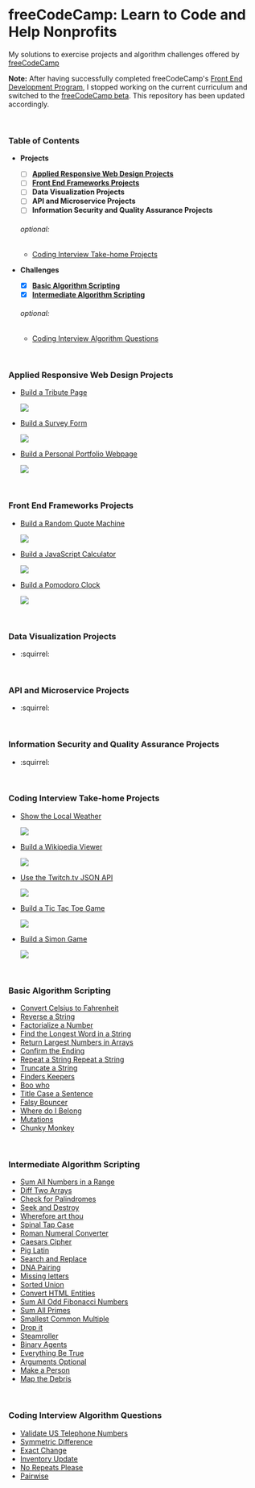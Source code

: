 # freeCodeCamp: Learn to Code and Help Nonprofits

My solutions to exercise projects and algorithm challenges offered by [freeCodeCamp](https://www.freecodecamp.org)

**Note:** After having successfully completed freeCodeCamp's [Front End Development Program](https://www.freecodecamp.org/bomholtm/front-end-certification), I stopped working on the current curriculum and switched to the [freeCodeCamp beta](https://beta.freecodecamp.org). This repository has been updated accordingly.

&nbsp;

### Table of Contents

* **Projects**

  - [ ] **[Applied Responsive Web Design Projects](https://github.com/bomholtm/fcc#applied-responsive-web-design-projects)**
  - [ ] **[Front End Frameworks Projects](https://github.com/bomholtm/fcc#front-end-frameworks-projects)**
  - [ ] **Data Visualization Projects**
  - [ ] **API and Microservice Projects**
  - [ ] **Information Security and Quality Assurance Projects**

  ###### optional:

  - [Coding Interview Take-home Projects](https://github.com/bomholtm/fcc#coding-interview-take-home-projects)

* **Challenges**

  - [x] **[Basic Algorithm Scripting](https://github.com/bomholtm/fcc#basic-algorithm-scripting)**
  - [x] **[Intermediate Algorithm Scripting](https://github.com/bomholtm/fcc#intermediate-algorithm-scripting)**

  ###### optional:

  - [Coding Interview Algorithm Questions](https://github.com/bomholtm/fcc#coding-interview-algorithm-questions)

&nbsp;

### Applied Responsive Web Design Projects

* [Build a Tribute Page](https://bomholtm.github.io/fcc/applied_responsive_web_design_projects/tribute_page)

  [![](_assets/README/tribute_page.png)](https://bomholtm.github.io/fcc/applied_responsive_web_design_projects/tribute_page)

* [Build a Survey Form](https://bomholtm.github.io/fcc/applied_responsive_web_design_projects/survey_form)

  [![](_assets/README/survey_form.png)](https://bomholtm.github.io/fcc/applied_responsive_web_design_projects/survey_form)

* [Build a Personal Portfolio Webpage](https://bomholtm.github.io/fcc/applied_responsive_web_design_projects/personal_portfolio)

  [![](_assets/README/personal_portfolio.png)](https://bomholtm.github.io/fcc/applied_responsive_web_design_projects/personal_portfolio)

&nbsp;

### Front End Frameworks Projects

* [Build a Random Quote Machine](https://bomholtm.github.io/fcc/front_end_frameworks_projects/random_quote_machine)

  [![](_assets/README/random_quote_machine.png)](https://bomholtm.github.io/fcc/front_end_frameworks_projects/random_quote_machine)

* [Build a JavaScript Calculator](https://bomholtm.github.io/fcc/front_end_frameworks_projects/js_calculator)

  [![](_assets/README/js_calculator.png)](https://bomholtm.github.io/fcc/front_end_frameworks_projects/js_calculator)

* [Build a Pomodoro Clock](https://bomholtm.github.io/fcc/front_end_frameworks_projects/pomodoro_clock)

  [![](_assets/README/pomodoro_clock.png)](https://bomholtm.github.io/fcc/front_end_frameworks_projects/pomodoro_clock)

&nbsp;

### Data Visualization Projects

* :squirrel:

&nbsp;

### API and Microservice Projects

* :squirrel:

&nbsp;

### Information Security and Quality Assurance Projects

* :squirrel:

&nbsp;

### Coding Interview Take-home Projects

* [Show the Local Weather](https://bomholtm.github.io/fcc/coding_interview_takehome_projects/local_weather)

  [![](_assets/README/local_weather.png)](https://bomholtm.github.io/fcc/coding_interview_takehome_projects/local_weather)

* [Build a Wikipedia Viewer](https://bomholtm.github.io/fcc/coding_interview_takehome_projects/wikipedia_viewer)

  [![](_assets/README/wikipedia_viewer.png)](https://bomholtm.github.io/fcc/coding_interview_takehome_projects/wikipedia_viewer)

* [Use the Twitch.tv JSON API](https://bomholtm.github.io/fcc/coding_interview_takehome_projects/twitch_status)

  [![](_assets/README/twitch_status.png)](https://bomholtm.github.io/fcc/coding_interview_takehome_projects/twitch_status)

* [Build a Tic Tac Toe Game](https://bomholtm.github.io/fcc/coding_interview_takehome_projects/tic_tac_toe)

  [![](_assets/README/tic_tac_toe.png)](https://bomholtm.github.io/fcc/coding_interview_takehome_projects/tic_tac_toe)

* [Build a Simon Game](https://bomholtm.github.io/fcc/coding_interview_takehome_projects/simon_game)

  [![](_assets/README/simon_game.png)](https://bomholtm.github.io/fcc/coding_interview_takehome_projects/simon_game)

&nbsp;

### Basic Algorithm Scripting

* [Convert Celsius to Fahrenheit](https://github.com/bomholtm/fcc/tree/master/basic_algorithm_scripting/01_convert_celsius_to_fahrenheit.js)
* [Reverse a String](https://github.com/bomholtm/fcc/tree/master/basic_algorithm_scripting/02_reverse_a_string.js)
* [Factorialize a Number](https://github.com/bomholtm/fcc/tree/master/basic_algorithm_scripting/03_factorialize_a_number.js)
* [Find the Longest Word in a String](https://github.com/bomholtm/fcc/tree/master/basic_algorithm_scripting/04_find_the_longest_word_in_a_string.js)
* [Return Largest Numbers in Arrays](https://github.com/bomholtm/fcc/tree/master/basic_algorithm_scripting/05_return_largest_numbers_in_arrays.js)
* [Confirm the Ending](https://github.com/bomholtm/fcc/tree/master/basic_algorithm_scripting/06_confirm_the_ending.js)
* [Repeat a String Repeat a String](https://github.com/bomholtm/fcc/tree/master/basic_algorithm_scripting/07_repeat_a_string_repeat_a_string.js)
* [Truncate a String](https://github.com/bomholtm/fcc/tree/master/basic_algorithm_scripting/08_truncate_a_string.js)
* [Finders Keepers](https://github.com/bomholtm/fcc/tree/master/basic_algorithm_scripting/09_finders_keepers.js)
* [Boo who](https://github.com/bomholtm/fcc/tree/master/basic_algorithm_scripting/10_boo_who.js)
* [Title Case a Sentence](https://github.com/bomholtm/fcc/tree/master/basic_algorithm_scripting/11_title_case_a_sentence.js)
* [Falsy Bouncer](https://github.com/bomholtm/fcc/tree/master/basic_algorithm_scripting/12_falsy_bouncer.js)
* [Where do I Belong](https://github.com/bomholtm/fcc/tree/master/basic_algorithm_scripting/13_where_do_i_belong.js)
* [Mutations](https://github.com/bomholtm/fcc/tree/master/basic_algorithm_scripting/14_mutations.js)
* [Chunky Monkey](https://github.com/bomholtm/fcc/tree/master/basic_algorithm_scripting/15_chunky_monkey.js)

&nbsp;

### Intermediate Algorithm Scripting

* [Sum All Numbers in a Range](https://github.com/bomholtm/fcc/tree/master/intermediate_algorithm_scripting/01_sum_all_numbers_in_a_range.js)
* [Diff Two Arrays](https://github.com/bomholtm/fcc/tree/master/intermediate_algorithm_scripting/02_diff_two_arrays.js)
* [Check for Palindromes](https://github.com/bomholtm/fcc/tree/master/intermediate_algorithm_scripting/03_check_for_palindromes.js)
* [Seek and Destroy](https://github.com/bomholtm/fcc/tree/master/intermediate_algorithm_scripting/04_seek_and_destroy.js)
* [Wherefore art thou](https://github.com/bomholtm/fcc/tree/master/intermediate_algorithm_scripting/05_wherefore_art_thou.js)
* [Spinal Tap Case](https://github.com/bomholtm/fcc/tree/master/intermediate_algorithm_scripting/06_spinal_tap_case.js)
* [Roman Numeral Converter](https://github.com/bomholtm/fcc/tree/master/intermediate_algorithm_scripting/07_roman_numeral_converter.js)
* [Caesars Cipher](https://github.com/bomholtm/fcc/tree/master/intermediate_algorithm_scripting/08_caesars_cipher.js)
* [Pig Latin](https://github.com/bomholtm/fcc/tree/master/intermediate_algorithm_scripting/09_pig_latin.js)
* [Search and Replace](https://github.com/bomholtm/fcc/tree/master/intermediate_algorithm_scripting/10_search_and_replace.js)
* [DNA Pairing](https://github.com/bomholtm/fcc/tree/master/intermediate_algorithm_scripting/11_dna_pairing.js)
* [Missing letters](https://github.com/bomholtm/fcc/tree/master/intermediate_algorithm_scripting/12_missing_letters.js)
* [Sorted Union](https://github.com/bomholtm/fcc/tree/master/intermediate_algorithm_scripting/13_sorted_union.js)
* [Convert HTML Entities](https://github.com/bomholtm/fcc/tree/master/intermediate_algorithm_scripting/14_convert_html_entities.js)
* [Sum All Odd Fibonacci Numbers](https://github.com/bomholtm/fcc/tree/master/intermediate_algorithm_scripting/15_sum_all_odd_fibonacci_numbers.js)
* [Sum All Primes](https://github.com/bomholtm/fcc/tree/master/intermediate_algorithm_scripting/16_sum_all_primes.js)
* [Smallest Common Multiple](https://github.com/bomholtm/fcc/tree/master/intermediate_algorithm_scripting/17_smallest_common_multiple.js)
* [Drop it](https://github.com/bomholtm/fcc/tree/master/intermediate_algorithm_scripting/18_drop_it.js)
* [Steamroller](https://github.com/bomholtm/fcc/tree/master/intermediate_algorithm_scripting/19_steamroller.js)
* [Binary Agents](https://github.com/bomholtm/fcc/tree/master/intermediate_algorithm_scripting/20_binary_agents.js)
* [Everything Be True](https://github.com/bomholtm/fcc/tree/master/intermediate_algorithm_scripting/21_everything_be_true.js)
* [Arguments Optional](https://github.com/bomholtm/fcc/tree/master/intermediate_algorithm_scripting/22_arguments_optional.js)
* [Make a Person](https://github.com/bomholtm/fcc/tree/master/intermediate_algorithm_scripting/23_make_a_person.js)
* [Map the Debris](https://github.com/bomholtm/fcc/tree/master/intermediate_algorithm_scripting/24_map_the_debris.js)

&nbsp;

### Coding Interview Algorithm Questions

* [Validate US Telephone Numbers](https://github.com/bomholtm/fcc/tree/master/coding_interview_algorithm_questions/01_validate_us_telephone_numbers.js)
* [Symmetric Difference](https://github.com/bomholtm/fcc/tree/master/coding_interview_algorithm_questions/02_symmetric_difference.js)
* [Exact Change](https://github.com/bomholtm/fcc/tree/master/coding_interview_algorithm_questions/03_exact_change.js)
* [Inventory Update](https://github.com/bomholtm/fcc/tree/master/coding_interview_algorithm_questions/04_inventory_update.js)
* [No Repeats Please](https://github.com/bomholtm/fcc/tree/master/coding_interview_algorithm_questions/05_no_repeats_please.js)
* [Pairwise](https://github.com/bomholtm/fcc/tree/master/coding_interview_algorithm_questions/06_pairwise.js)
